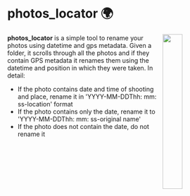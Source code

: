 # photos_locator :earth_africa:

<img align="right" width="30%" src="https://user-images.githubusercontent.com/50317336/132679652-9a2bcfec-9535-4e89-b720-afd5ee190eeb.png">
<div style="text-align: left"> 
<b>photos_locator</b> is a simple tool to rename your photos using datetime and gps metadata. Given a folder, it scrolls through all the photos and if they contain GPS metadata it renames them using the datetime and position in which they were taken. In detail:
<ul>
  <li>If the photo contains date and time of shooting and place, rename it in 'YYYY-MM-DDThh: mm: ss-location' format</li>
  <li>If the photo contains only the date, rename it to 'YYYY-MM-DDThh: mm: ss-original name'</li>
  <li>If the photo does not contain the date, do not rename it </li>
</ul>  
</div>

